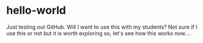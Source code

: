# hello-world
Just testing out GitHub. Will I want to use this with my students?
Not sure if I use this or not but it is worth exploring
so, let's see how this works now....

